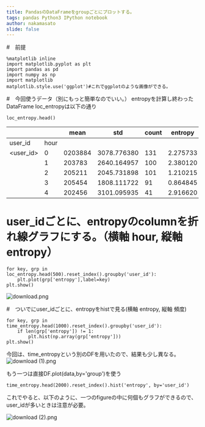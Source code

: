 ```yaml
---
title: PandasのDataFrameをgroupごとにプロットする。
tags: pandas Python3 IPython notebook
author: nakamasato
slide: false
---
```


#　前提
```py3
%matplotlib inline
import matplotlib.pyplot as plt
import pandas as pd
import numpy as np
import matplotlib
matplotlib.style.use('ggplot')#これでggplotのような画像ができる。
```

#　今回使うデータ（別にもっと簡単なのでいい。）
entropyを計算し終わったDataFrame loc_entropyは以下の通り

```py3
loc_entropy.head()
```
|||mean|std|count|entropy|prob|
|---|---|---|---|---|---|---|
|user_id|hour||||||
|<user_id>|0|0203884|3078.776380|131|2.275733|0.056466|
||1|203783|2640.164957|100|2.380120|0.043103
||2|205211|2045.731898|101|1.210215|0.043534
||3|205454|1808.111722|91|0.864845|0.039224
||4|202456|3101.095935|41|2.916620|0.017672

# user_idごとに、entropyのcolumnを折れ線グラフにする。（横軸 hour, 縦軸 entropy）

```py3
for key, grp in loc_entropy.head(500).reset_index().groupby('user_id'):
    plt.plot(grp['entropy'],label=key)
plt.show()
```

![download.png](https://qiita-image-store.s3.amazonaws.com/0/7059/17368ea4-4c4c-dd74-346e-24a636de265e.png)


#　ついでにuser_idごとに、entropyをhistで見る(横軸 entropy, 縦軸 頻度)

```py3
for key, grp in time_entropy.head(1000).reset_index().groupby('user_id'):
    if len(grp['entropy']) != 1:
        plt.hist(np.array(grp['entropy']))
plt.show()
```
今回は、time_entropyという別のDFを用いたので、結果も少し異なる。
![download (1).png](https://qiita-image-store.s3.amazonaws.com/0/7059/01c76f95-0fc7-f926-3449-2b9bcf74cdc5.png)


もう一つは直接DF.plot(data,by='group')を使う

```py3
time_entropy.head(2000).reset_index().hist('entropy', by='user_id')
```

これでやると、以下のように、一つのfigureの中に何個もグラフができるので、user_idが多いときは注意が必要。

![download (2).png](https://qiita-image-store.s3.amazonaws.com/0/7059/9345c3d4-f928-5822-f9ba-a98925ac875f.png)



